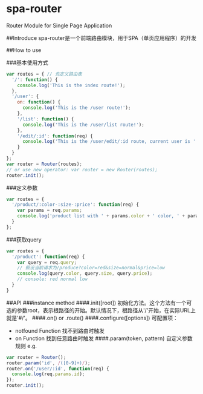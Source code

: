 # spa-router
Router Module for Single Page Application

##Introduce
spa-router是一个前端路由模块，用于SPA（单页应用程序）的开发

##How to use

###基本使用方式
```javascript
var routes = { // 先定义路由表
  '/': function() {
    console.log('This is the index route!');
  },
  '/user': {
    on: function() {
      console.log('This is the /user route!');
    },
    '/list': function() {
      console.log('This is the /user/list route!');
    },
    '/edit/:id': function(req) {
      console.log('This is the /user/edit/:id route, current user is ' + req.params.id);
    }
  }
};
var router = Router(routes);
// or use new operator: var router = new Router(routes);
router.init();
```

###定义参数
```javascript
var routes = {
  '/product/:color-:size-:price': function(req) {
    var params = req.params;
    console.log('product list with ' + params.color + ' color, ' + params.size + ' size and ' + params.price + ' price');
  }
};
```

###获取query
```javascript
var routes = {
  '/product': function(req) {
    var query = req.query;
    // 假设当前请求为/produce?color=red&size=normal&price=low
    console.log(query.color, query.size, query.price);
    // console: red normal low
  }
}
```

##API
###instance method
####.init([root])
初始化方法。这个方法有一个可选的参数root，表示根路径的开始。默认情况下，根路径从'/'开始，在实际URL上就是'#/'。
####.on() or .route()
####.configure([options])
可配置项：
+ notfound Function 找不到路由时触发
+ on Function 找到任意路由时触发
####.param(token, pattern)
自定义参数规则
e.g.
```javascript
var router = Router();
router.param('id', /([0-9]+)/);
router.on('/user/:id', function(req) {
  console.log(req.params.id);
});
router.init();
```